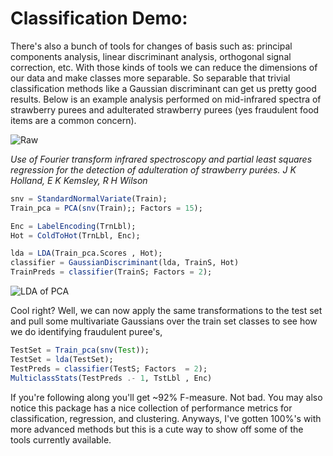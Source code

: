 # Classification Demo:
There's also a bunch of tools for changes of basis such as: principal components analysis, linear discriminant analysis, orthogonal signal correction, etc. With those kinds of tools we can reduce the dimensions of our data and make classes more separable. So separable that trivial classification methods like a Gaussian discriminant can get us pretty good results. Below is an example analysis performed on mid-infrared spectra of strawberry purees and adulterated strawberry purees (yes fraudulent food items are a common concern).

![Raw](https://raw.githubusercontent.com/caseykneale/ChemometricsTools/master/images/fraud_analysis_raw.png)

*Use of Fourier transform infrared spectroscopy and partial least squares regression for the detection of adulteration of strawberry purées. J K Holland, E K Kemsley, R H Wilson*


```julia
snv = StandardNormalVariate(Train);
Train_pca = PCA(snv(Train);; Factors = 15);

Enc = LabelEncoding(TrnLbl);
Hot = ColdToHot(TrnLbl, Enc);

lda = LDA(Train_pca.Scores , Hot);
classifier = GaussianDiscriminant(lda, TrainS, Hot)
TrainPreds = classifier(TrainS; Factors = 2);
```
![LDA of PCA](https://raw.githubusercontent.com/caseykneale/ChemometricsTools/master/images/lda_fraud_analysis.png)

Cool right? Well, we can now apply the same transformations to the test set and pull some multivariate Gaussians over the train set classes to see how we do identifying fraudulent puree's,

```julia
TestSet = Train_pca(snv(Test));
TestSet = lda(TestSet);
TestPreds = classifier(TestS; Factors  = 2);
MulticlassStats(TestPreds .- 1, TstLbl , Enc)
```
If you're following along you'll get ~92% F-measure. Not bad. You may also notice this package has a nice collection of performance metrics for classification, regression, and clustering. Anyways, I've gotten 100%'s with more advanced methods but this is a cute way to show off some of the tools currently available.
